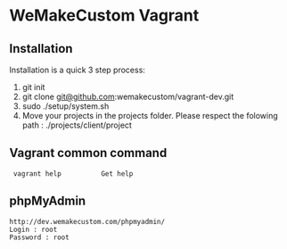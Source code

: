 WeMakeCustom Vagrant
===========================================


## Installation

Installation is a quick 3 step process:

1. git init
2. git clone git@github.com:wemakecustom/vagrant-dev.git
3. sudo ./setup/system.sh
4. Move your projects in the projects folder. Please respect the folowing path : ./projects/client/project

## Vagrant common command

     vagrant help          Get help
     
## phpMyAdmin
    http://dev.wemakecustom.com/phpmyadmin/
    Login : root
    Password : root
    
    



